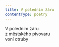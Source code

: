 ```yaml
---
title: V poledním žáru
contentType: poetry
---
```


<section>

V poledním žáru  
z městského pivovaru  
voní otruby

</section>
